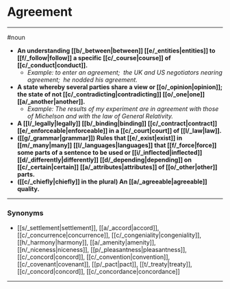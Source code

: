 # Agreement
---
#noun
- **An understanding [[b/_between|between]] [[e/_entities|entities]] to [[f/_follow|follow]] a specific [[c/_course|course]] of [[c/_conduct|conduct]].**
	- _Example: to enter an agreement;  the UK and US negotiators nearing agreement;  he nodded his agreement._
- **A state whereby several parties share a view or [[o/_opinion|opinion]]; the state of not [[c/_contradicting|contradicting]] [[o/_one|one]] [[a/_another|another]].**
	- _Example: The results of my experiment are in agreement with those of Michelson and with the law of General Relativity._
- **A [[l/_legally|legally]] [[b/_binding|binding]] [[c/_contract|contract]] [[e/_enforceable|enforceable]] in a [[c/_court|court]] of [[l/_law|law]].**
- **([[g/_grammar|grammar]]) Rules that [[e/_exist|exist]] in [[m/_many|many]] [[l/_languages|languages]] that [[f/_force|force]] some parts of a sentence to be used or [[i/_inflected|inflected]] [[d/_differently|differently]] [[d/_depending|depending]] on [[c/_certain|certain]] [[a/_attributes|attributes]] of [[o/_other|other]] parts.**
- **([[c/_chiefly|chiefly]] in the plural) An [[a/_agreeable|agreeable]] quality.**
---
### Synonyms
- [[s/_settlement|settlement]], [[a/_accord|accord]], [[c/_concurrence|concurrence]], [[c/_congeniality|congeniality]], [[h/_harmony|harmony]], [[a/_amenity|amenity]], [[n/_niceness|niceness]], [[p/_pleasantness|pleasantness]], [[c/_concord|concord]], [[c/_convention|convention]], [[c/_covenant|covenant]], [[p/_pact|pact]], [[t/_treaty|treaty]], [[c/_concord|concord]], [[c/_concordance|concordance]]
---
